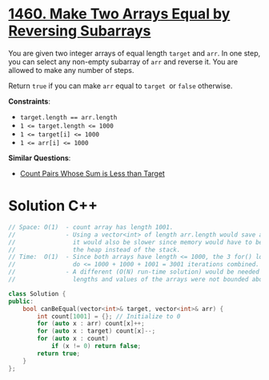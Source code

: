 # [1460. Make Two Arrays Equal by Reversing Subarrays](https://leetcode.com/problems/make-two-arrays-equal-by-reversing-subarrays/)

You are given two integer arrays of equal length <code>target</code> and <code>arr</code>. In one step, you can select any non-empty subarray of <code>arr</code> and reverse it. You are allowed to make any number of steps.

Return <code>true</code> if you can make <code>arr</code> equal to <code>target </code>or <code>false</code> otherwise.

**Constraints**:

* <code>target.length == arr.length</code>
* <code>1 <= target.length <= 1000</code>
* <code>1 <= target[i] <= 1000</code>
* <code>1 <= arr[i] <= 1000</code>

**Similar Questions**:

* [Count Pairs Whose Sum is Less than Target](https://leetcode.com/problems/count-pairs-whose-sum-is-less-than-target)


# Solution C++

```cpp
// Space: O(1)  - count array has length 1001.
//              - Using a vector<int> of length arr.length would save a little memory but
//                it would also be slower since memory would have to be allocated on
//                the heap instead of the stack.
// Time:  O(1)  - Since both arrays have length <= 1000, the 3 for() loops will
//                do <= 1000 + 1000 + 1001 = 3001 iterations combined.
//              - A different (O(N) run-time solution) would be needed if the 
//                lengths and values of the arrays were not bounded above by 1000.

class Solution {
public:
    bool canBeEqual(vector<int>& target, vector<int>& arr) {
        int count[1001] = {}; // Initialize to 0
        for (auto x : arr) count[x]++;
        for (auto x : target) count[x]--;
        for (auto x : count)
            if (x != 0) return false;
        return true;
    }
};
```
